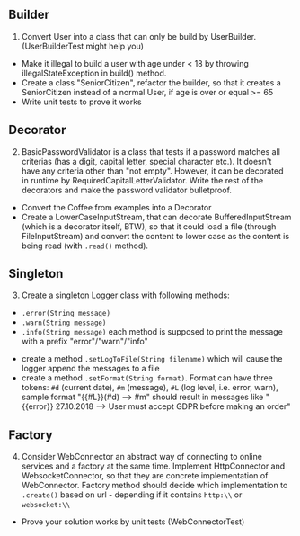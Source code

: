 ## Builder

1. Convert User into a class that can only be build by UserBuilder. (UserBuilderTest might help you)
+ Make it illegal to build a user with age under < 18 by throwing illegalStateException in build() method.
+ Create a class "SeniorCitizen", refactor the builder, so that it creates a SeniorCitizen instead of a normal User, if age is over or equal >= 65
+ Write unit tests to prove it works

## Decorator

2. BasicPasswordValidator is a class that tests if a password matches all criterias (has a digit, capital letter, special character etc.). It doesn't have any criteria other than "not empty". However, it can be decorated in runtime by RequiredCapitalLetterValidator. Write the rest of the decorators and make the password validator bulletproof.
+ Convert the Coffee from examples into a Decorator
+ Create a LowerCaseInputStream, that can decorate BufferedInputStream (which is a decorator itself, BTW), so that it could load a file (through FileInputStream) and convert the content to lower case as the content is being read (with `.read()` method). 

## Singleton

3. Create a singleton Logger class with following methods:
- `.error(String message)`
- `.warn(String message)`
- `.info(String message)`
each method is supposed to print the message with a prefix "error"/"warn"/"info"
+ create a method `.setLogToFile(String filename)` which will cause the logger append the messages to a file
+ create a method `.setFormat(String format)`. Format can have three tokens: `#d` (current date), `#m` (message), `#L` (log level, i.e. error, warn), sample format "{{#L}}(#d) --> #m" should result in messages like "{{error}} 27.10.2018 --> User must accept GDPR before making an order"

## Factory

4. Consider WebConnector an abstract way of connecting to online services and a factory at the same time. Implement HttpConnector and WebsocketConnector, so that they are concrete implementation of WebConnector. Factory method should decide which implementation to `.create()` based on url - depending if it contains `http:\\` or `websocket:\\`
+ Prove your solution works by unit tests (WebConnectorTest)
